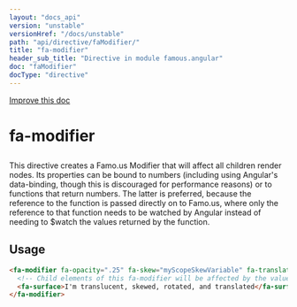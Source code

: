 ```yaml
---
layout: "docs_api"
version: "unstable"
versionHref: "/docs/unstable"
path: "api/directive/faModifier/"
title: "fa-modifier"
header_sub_title: "Directive in module famous.angular"
doc: "faModifier"
docType: "directive"
---
```


<div class="improve-docs">
  <a href='https://github.com/FamousInternal/famous-angular/edit/master/app/scripts/famous.angular.js#L832'>
    Improve this doc
  </a>
</div>




<h1 class="api-title">

  fa-modifier



</h1>





This directive creates a Famo.us Modifier that will affect all children render nodes.  Its properties can be bound
to numbers (including using Angular's data-binding, though this is discouraged for performance reasons)
or to functions that return numbers.  The latter is  preferred, because the reference to the function is passed
directly on to Famo.us, where only the reference to that function needs to be
watched by Angular instead of needing to $watch the values returned by the function.








  
<h2 id="usage">Usage</h2>
  
```html
<fa-modifier fa-opacity=".25" fa-skew="myScopeSkewVariable" fa-translate="[25, 50, 2]" fa-scale="myScopeFunctionThatReturnsAnArray">
  <!-- Child elements of this fa-modifier will be affected by the values above -->
  <fa-surface>I'm translucent, skewed, rotated, and translated</fa-surface>
</fa-modifier>
```
  
  

  





